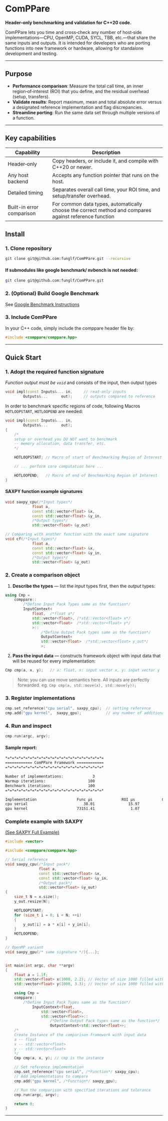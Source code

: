 # ComPPare

**Header‑only benchmarking and validation for C++20 code.**

ComPPare lets you time and cross‑check any number of host‑side implementations—CPU, OpenMP, CUDA, SYCL, TBB, etc.—that share the same inputs and outputs. It is intended for developers who are porting functions into new framework or hardware, allowing for standalone development and testing.

---

## Purpose

* **Performance comparison**: Measure the total call time, an inner region‑of‑interest (ROI) that you define, and the residual overhead (setup, transfers).
* **Validate results**: Report maximum, mean and total absolute error versus a designated reference implementation and flag discrepancies.
* **Streamline porting**: Run the same data set through multiple versions of a function.

---

## Key capabilities

| Capability              | Description                                                       |
| ----------------------- | ----------------------------------------------------------------- |
| Header‑only             | Copy headers, or include it, and compile with C++20 or newer. |
| Any host backend | Accepts any function pointer that runs on the host.               |
| Detailed timing         | Separates overall call time, your ROI time, and setup/transfer overhead.                   |
| Built-in error comparison | For common data types, automatically choose the correct method and compares against reference function    |

## Install
### 1. Clone repository
```bash
git clone git@github.com:funglf/ComPPare.git --recursive
```
#### If submodules like google benchmark/ nvbench is not needed:
```bash
git clone git@github.com:funglf/ComPPare.git
```

### 2. (Optional) Build Google Benchmark
See [Google Benchmark Instructions](https://github.com/google/benchmark/blob/b20cea674170b2ba45da0dfaf03953cdea473d0d/README.md) 

### 3. Include ComPPare
In your C++ code, simply include the comppare header file by:
```c
#include <comppare/comppare.hpp>
```

---

## Quick Start

### 1. Adopt the required function signature
*Function output must be `void`*
and consists of the input, then output types
```cpp
void impl(const Inputs&... in,     // read‑only inputs
        Outputs&...      out);     // outputs compared to reference
```

In order to benchmark specific regions of code, following Macros `HOTLOOPSTART`, `HOTLOOPEND` are needed:
```cpp
void impl(const Inputs&... in,
        Outputs&...      out);
{
    /* 
    setup or overhead you DO NOT want to benchmark 
    -- memory allocation, data transfer, etc.
    */

    HOTLOOPSTART; // Macro of start of Benchmarking Region of Interest

    // ... perform core computation here ...

    HOTLOOPEND;   // Macro of end of Benchmarking Region of Interest
}
```


#### SAXPY function example signatures
```cpp
void saxpy_cpu(/*Input types*/
            float a,
            const std::vector<float> &x,
            const std::vector<float> &y_in,
            /*Output types*/
            std::vector<float> &y_out)

// Comparing with another function with the exact same signature
void cf(/*Input types*/
            float a,
            const std::vector<float> &x,
            const std::vector<float> &y_in,
            /*Output types*/
            std::vector<float> &y_out)
```


### 2. Create a comparison object

1. **Describe the types** — list the *input* types first, then the *output* types:

```cpp
using Cmp = 
    comppare::
        /*Define Input Pack Types same as the function*/
        InputContext<
            float,  /*float a*/
            std::vector<float>, /*std::vector<float> x*/
            std::vector<float>  /*std::vector<float> y*/
            >::
                /*Define Output Pack types same as the function*/
                OutputContext<
                std::vector<float>  /*std::vector<float> y_out*/
                >;
```

2. **Pass the input data** — constructs framework object with input data that will be reused for every implementation:

```cpp
Cmp cmp(a, x, y);   // a: float, x: input vector x, y: input vector y
```
> Note: you can use move semantics here. All inputs are perfectly forwarded. eg. `Cmp cmp(a, std::move(x), std::move(y));`


### 3. Register implementations

```cpp
cmp.set_reference("cpu serial", saxpy_cpu);  // setting reference
cmp.add("gpu kernel",  saxpy_gpu);           // any number of additional functions
```

### 4. Run and inspect

```cpp
cmp.run(argc, argv);
```

#### Sample report:

```bash
*=*=*=*=*=*=*=*=*=*=*=*=*=*=*=*=*=*=*=*=*=*=
============ ComPPare Framework ============
=*=*=*=*=*=*=*=*=*=*=*=*=*=*=*=*=*=*=*=*=*=*

Number of implementations:             3
Warmup iterations:                   100
Benchmark iterations:                100
=*=*=*=*=*=*=*=*=*=*=*=*=*=*=*=*=*=*=*=*=*=*

Implementation                  Func µs             ROI µs            Ovhd µs         Max|err|[0]        Mean|err|[0]       Total|err|[0]
cpu serial                         38.01               15.97               22.05            0.00e+00            0.00e+00            0.00e+00
gpu kernel                      73151.41                1.07            73150.34            3.30e+06            1.66e+06            1.70e+09  <-- FAIL
```
### Complete example with SAXPY
[(See SAXPY Full Example)](examples/saxpy/README.md)

```cpp
#include <vector>

#include <comppare/comppare.hpp>

// Serial reference
void saxpy_cpu(/*Input pack*/
               float a,
               const std::vector<float> &x,
               const std::vector<float> &y_in,
               /*Output pack*/
               std::vector<float> &y_out)
{
    size_t N = x.size();
    y_out.resize(N);

    HOTLOOPSTART;
    for (size_t i = 0; i < N; ++i)
    {
        y_out[i] = a * x[i] + y_in[i];
    }
    HOTLOOPEND;
}

// OpenMP variant
void saxpy_gpu(/* same signature */){...};


int main(int argc, char **argv)
{
    float a = 1.1f;
    std::vector<float> x(1000, 2.2); // Vector of size 1000 filled with 2.2
    std::vector<float> y(1000, 3.3); // Vector of size 1000 filled with 3.3

    using Cmp = 
    comppare::
        /*Define Input Pack Types same as the function*/
            InputContext<float, 
                std::vector<float>, 
                std::vector<float>>::
                    /*Define Output Pack types same as the function*/
                    OutputContext<std::vector<float>>;
    /*
    Create Instance of the comparison framework with input data
    a -- float
    x -- std::vector<float>
    y -- std::vector<float>
    */
    Cmp cmp(a, x, y); // cmp is the instance

    // Set reference implementation
    cmp.set_reference("cpu serial", /*Function*/ saxpy_cpu);
    // Add implementations to compare
    cmp.add("gpu kernel", /*Function*/ saxpy_gpu);

    // Run the comparison with specified iterations and tolerance
    cmp.run(argc, argv);

    return 0;
}
```

---




